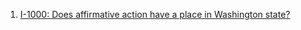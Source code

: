 1. [I-1000: Does affirmative action have a place in Washington state?](https://mynorthwest.com/1353656/i-1000-hearing-affirmative-action/?from=groupmessage)
